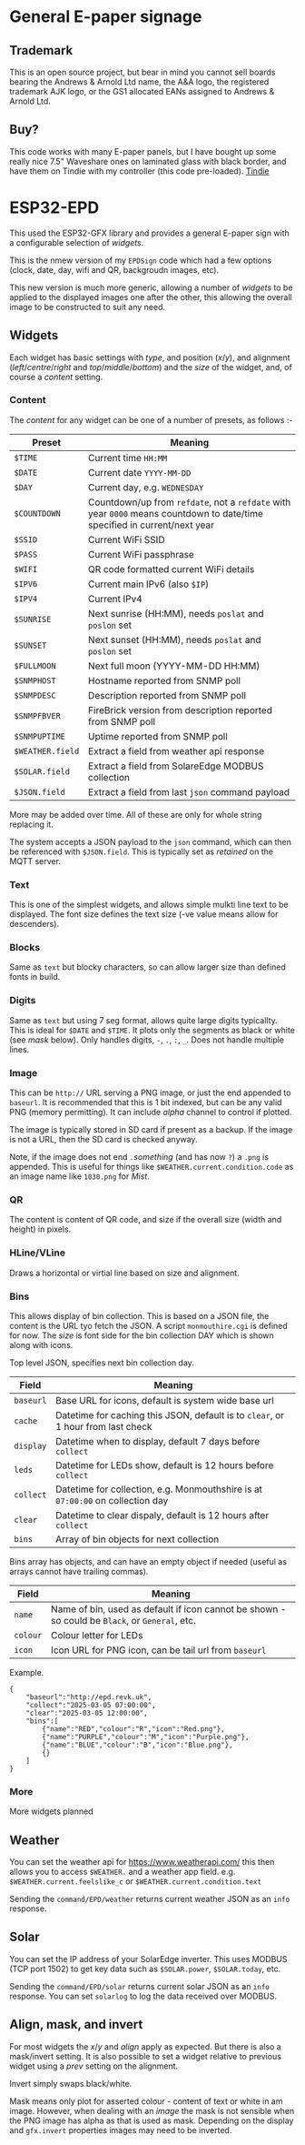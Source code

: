 # General E-paper signage

## Trademark

This is an open source project, but bear in mind you cannot sell boards bearing the Andrews & Arnold Ltd name, the A&A logo, the registered trademark AJK logo, or the GS1 allocated EANs assigned to Andrews & Arnold Ltd.

## Buy?

This code works with many E-paper panels, but I have bought up some really nice 7.5" Waveshare ones on laminated glass with black border, and have them on Tindie with my controller (this code pre-loaded). [Tindie](https://www.tindie.com/products/revk/75-e-paper-controller-24-leds-sd-card-slot/)

# ESP32-EPD

This used the ESP32-GFX library and provides a general E-paper sign with a configurable selection of *widgets*.

This is the nmew version of my `EPDSign` code which had a few options (clock, date, day, wifi and QR, backgroudn images, etc).

This new version is much more generic, allowing a number of *widgets* to be applied to the displayed images one after the other, this allowing the overall image to be constructed to suit any need.

## Widgets

Each widget has basic settings with *type*, and position (*x*/*y*), and alignment (*left*/*centre*/*right* and *top*/*middle*/*bottom*) and the *size* of the widget, and, of course a *content* setting.

### Content

The *content* for any widget can be one of a number of presets, as follows :-

|Preset|Meaning|
|------|-------|
|`$TIME`|Current time `HH:MM`|
|`$DATE`|Current date `YYYY-MM-DD`|
|`$DAY`|Current day, e.g. `WEDNESDAY`|
|`$COUNTDOWN`|Countdown/up from `refdate`, not a `refdate` with year `0000` means countdown to date/time specified in current/next year|
|`$SSID`|Current WiFi SSID|
|`$PASS`|Current WiFi passphrase|
|`$WIFI`|QR code formatted current WiFi details|
|`$IPV6`|Current main IPv6 (also `$IP`)|
|`$IPV4`|Current IPv4|
|`$SUNRISE`|Next sunrise (HH:MM), needs `poslat` and `poslon` set|
|`$SUNSET`|Next sunset (HH:MM), needs `poslat` and `poslon` set|
|`$FULLMOON`|Next full moon (YYYY-MM-DD HH:MM)|
|`$SNMPHOST`|Hostname reported from SNMP poll|
|`$SNMPDESC`|Description reported from SNMP poll|
|`$SNMPFBVER`|FireBrick version from description reported from SNMP poll|
|`$SNMPUPTIME`|Uptime reported from SNMP poll|
|`$WEATHER.field`|Extract a field from weather api response|
|`$SOLAR.field`|Extract a field from SolareEdge MODBUS collection|
|`$JSON.field`|Extract a field from last `json` command payload|

More may be added over time. All of these are only for whole string replacing it.

The system accepts a JSON payload to the `json` command, which can then be referenced with `$JSON.field`. This is typically set as *retained* on the MQTT server.

### Text

This is one of the simplest widgets, and allows simple mulkti line text to be displayed. The font size defines the text size (-ve value means allow for descenders).

### Blocks

Same as `text` but blocky characters, so can allow larger size than defined fonts in build.

### Digits

Same as `text` but using 7 seg format, allows quite large digits typicallty. This is ideal for `$DATE` and `$TIME`. It plots only the segments as black or white (see *mask* below). Only handles digits, `-`, `.`, `:`, `_`. Does not handle multiple lines.

### Image

This can be `http://` URL serving a PNG image, or just the end appended to `baseurl`. It is recommended that this is 1 bit indexed, but can be any valid PNG (memory permitting). It can include *alpha* channel to control if plotted.

The image is typically stored in SD card if present as a backup. If the image is not a URL, then the SD card is checked anyway.

Note, if the image does not end `.`*something* (and has now `?`) a `.png` is appended. This is useful for things like `$WEATHER.current.condition.code` as an image name like `1030.png` for *Mist*.

### QR

The content is content of QR code, and size if the overall size (width and height) in pixels.

### HLine/VLine

Draws a horizontal or virtial line based on size and alignment.

### Bins

This allows display of bin collection. This is based on a JSON file, the content is the URL tyo fetch the JSON. A script `monmouthire.cgi` is defined for now. The *size* is font side for the bin collection DAY which is shown along with icons.

Top level JSON, specifies next bin collection day.

|Field|Meaning|
|-----|-------|
|`baseurl`|Base URL for icons, default is system wide base url|
|`cache`|Datetime for caching this JSON, default is to `clear`, or 1 hour from last check|
|`display`|Datetime when to display, default 7 days before `collect`|
|`leds`|Datetime for LEDs show, default is 12 hours before `collect`|
|`collect`|Datetime for collection, e.g. Monmouthshire is at `07:00:00` on collection day|
|`clear`|Datetime to clear dispaly, default is 12 hours after `collect`|
|`bins`|Array of bin objects for next collection|

Bins array has objects, and can have an empty object if needed (useful as arrays cannot have trailing commas).

|Field|Meaning|
|-----|-------|
|`name`|Name of bin, used as default if icon cannot be shown - so could be `Black`, or `General`, etc.|
|`colour`|Colour letter for LEDs|
|`icon`|Icon URL for PNG icon, can be tail url from `baseurl`|

Example.

```
{
	"baseurl":"http://epd.revk.uk",
	"collect":"2025-03-05 07:00:00",
	"clear":"2025-03-05 12:00:00",
	"bins":[
		{"name":"RED","colour":"R","icon":"Red.png"},
		{"name":"PURPLE","colour":"M","icon":"Purple.png"},
		{"name":"BLUE","colour":"B","icon":"Blue.png"},
		{}
	]
}
```


### More

More widgets planned

## Weather

You can set the weather api for https://www.weatherapi.com/ this then allows you to access `$WEATHER.` and a weather app field. e.g. `$WEATHER.current.feelslike_c` or `$WEATHER.current.condition.text`

Sending the `command/EPD/weather` returns current weather JSON as an `info` response.

## Solar

You can set the IP address of your SolarEdge inverter. This uses MODBUS (TCP port 1502) to get key data such as `$SOLAR.power`, `$SOLAR.today`, etc.

Sending the `command/EPD/solar` returns current solar JSON as an `info` response. You can set `solarlog` to log the data received over MODBUS.

## Align, mask, and invert

For most widgets the *x*/*y* and *align* apply as expected. But there is also a mask/invert setting. It is also possible to set a widget relative to previous widget using a *prev* setting on the alignment.

Invert simply swaps black/white.

Mask means only plot for asserted colour - content of text or white in am image. However, when dealing with an *image* the mask is not sensible when the PNG image has alpha as that is used as mask. Depending on the display and `gfx.invert` properties images may need to be inverted.
